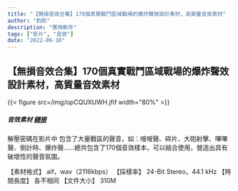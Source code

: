 ```yaml
---
title: "【無損音效合集】170個真實戰鬥區域戰場的爆炸聲效設計素材，高質量音效素材"
author: "鈞鈞"
description: "實用軟件"
tags: ["影片", "音效"]
date: "2022-09-10"
---
```


## 【無損音效合集】170個真實戰鬥區域戰場的爆炸聲效設計素材，高質量音效素材
{{< figure src=/img/opCQUXUWH.jfif width="80%" >}}


##### 音效素材 [鏈接](https://mega.nz/file/CO4WGagQ#T1KmPepSgCQGuhqx69-Nj5y8-ZJg_UY_QBw20WHhGNk)

解壓密碼在影片中 包含了大量戰區的聲音，如：嗖嗖聲、碎片、大砲射擊、嗶嗶聲、倒計時、爆炸聲......總共包含了170個音效樣本，可以結合使用，營造出具有破壞性的聲音氛圍。

【素材格式】 aif，wav（2116kbps） 【採樣率】 24-Bit Stereo，44.1 kHz 【時間長度】 各不相同 【文件大小】 310M